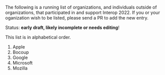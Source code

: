 The following is a running list of organizations, and individuals outside of organizations, that participated in and support Interop 2022. If you or your oganization wish to be listed, please send a PR to add the new entry.

Status: **early draft, likely incomplete or needs editing**!

This list is in alphabetical order.

1. Apple
2. Bocoup
3. Google
4. Microsoft
5. Mozilla
